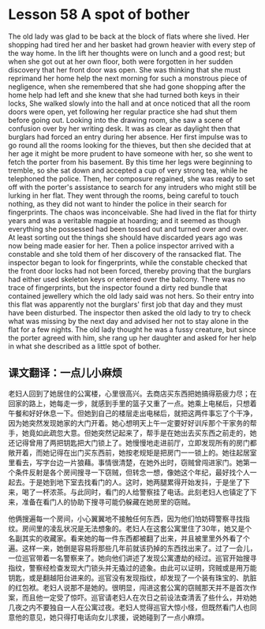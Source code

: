 # Lesson 58 A spot of bother
The old lady was glad to be back at the block of flats where she lived. Her shopping had tired her and her basket had grown heavier with every step of the way home. In the lift her thoughts were on lunch and a good rest; but when she got out at her own floor, both were forgotten in her sudden discovery that her front door was open. She was thinking that she must reprimand her home help the next morning for such a monstrous piece of negligence, when she remembered that she had gone shopping after the home help had left and she knew that she had turned both keys in their locks, She walked slowly into the hall and at once noticed that all the room doors were open, yet following her regular practice she had shut them before going out. Looking into the drawing room, she saw a scene of confusion over by her writing desk. It was as clear as daylight then that burglars had forced an entry during her absence. Her first impulse was to go round all the rooms looking for the thieves, but then she decided that at her age it might be more prudent to have someone with her, so she went to fetch the porter from his basement. By this time her legs were beginning to tremble, so she sat down and accepted a cup of very strong tea, while he telephoned the police. Then, her composure regained, she was ready to set off with the porter's assistance to search for any intruders who might still be lurking in her flat.
They went through the rooms, being careful to touch nothing, as they did not want to hinder the police in their search for fingerprints. The chaos was inconceivable. She had lived in the flat for thirty years and was a veritable magpie at hoarding; and it seemed as though everything she possessed had been tossed out and turned over and over. At least sorting out the things she should have discarded years ago was now being made easier for her. Then a police inspector arrived with a constable and she told them of her discovery of the ransacked flat. The inspector began to look for fingerprints, while the constable checked that the front door locks had not been forced, thereby proving that the burglars had either used skeleton keys or entered over the balcony. There was no trace of fingerprints, but the inspector found a dirty red bundle that contained jewellery which the old lady said was not hers. So their entry into this flat was apparently not the burglars' first job that day and they must have been disturbed. The inspector then asked the old lady to try to check what was missing by the next day and advised her not to stay alone in the flat for a few nights. The old lady thought he was a fussy creature, but since the porter agreed with him, she rang up her daughter and asked for her help in what she described as a little spot of bother.

## 课文翻译：一点儿小麻烦

老妇人回到了她居住的公寓楼，心里很高兴。去商店买东西把她搞得筋疲力尽；在回家的路上，她每走一步，就感到手里的篮子又重了一点。她乘上电梯后，只想着午餐和好好休息一下。但她到自己的楼层走出电梯后，就把这两件事忘了个干净，因为她突然发现她家的大门开着。她心想明天上午一定要好好训斥那个干家务的帮手，她竟如此疏忽大意。但她突然记起来了，帮手是在她出去买东西之前走的，她还记得曾用了两把钥匙把大门锁上了。她慢慢地走进前厅，立即发现所有的房门都敞开着，而她记得在出门买东西前，她按老规矩是把房门一一锁上的。她往起居室里看去，写字台边一片狼藉。事情很清楚，在她外出时，窃贼曾闯进家门。她第一个条件反射是各个房间搜寻一下窃贼，但转念一想，像她这个年纪，最好找个人一起去。于是她到地下室去找看门的人。这时，她两腿累得开始发抖，于是坐了下来，喝了一杯浓茶。与此同时，看门的人给警察挂了电话。此刻老妇人也镇定了下来，准备在看门人的协助下搜寻可能仍躲藏在她房里的窃贼。

他俩搜遍每一个房间，小心翼翼地不接触任何东西，因为他们怕妨碍警察寻找指纹。房间里的凌乱状况是无法想象的。老妇人在这套公寓里住了30年，她又是个名副其实的收藏家。看来她的每一件东西都被翻了出来，并且被里里外外看了个遍。这样一来，她倒是容易将那些几年前就该扔掉的东西找出来了。过了一会儿，一位巡官带着一名警察来了。她向他们讲述了发现公寓遭劫的经过。巡官开始搜寻指纹，警察经检查发现大门锁头并无撬过的迹象。由此可以证明，窍贼或是用万能钥匙，或是翻越阳台进来的。巡官没有发现指纹，却发现了一个装有珠宝的、肮脏的红包袱。老妇人说那不是她的。很明显，闯进这套公寓的窃贼那天并不是首次作案，而且他一定受了惊吓。巡官请老妇人在次日之前设法查清丢了些什么，并劝她几夜之内不要独自一人在公寓过夜。老妇人觉得巡官大惊小怪，但既然看门人也同意他的意见，她只得打电话向女儿求援，说她碰到了一点小麻烦。